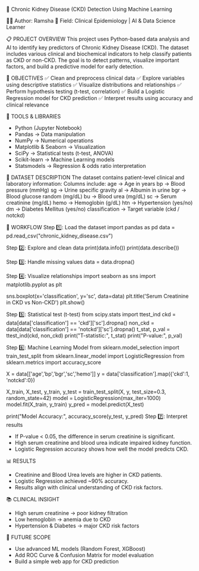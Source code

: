 🧪 Chronic Kidney Disease (CKD) Detection Using Machine Learning

👩‍⚕️ Author: Ramsha
📍 Field: Clinical Epidemiology | AI & Data Science Learner

 📋 PROJECT OVERVIEW
 This project uses Python-based data analysis and AI to identify key predictors 
 of Chronic Kidney Disease (CKD). The dataset includes various clinical and 
 biochemical indicators to help classify patients as CKD or non-CKD.
 The goal is to detect patterns, visualize important factors, and 
 build a predictive model for early detection.

 🎯 OBJECTIVES
 ✅ Clean and preprocess clinical data
 ✅ Explore variables using descriptive statistics
 ✅ Visualize distributions and relationships
 ✅ Perform hypothesis testing (t-test, correlation)
✅ Build a Logistic Regression model for CKD prediction
✅ Interpret results using accuracy and clinical relevance

 🧰 TOOLS & LIBRARIES
 - Python (Jupyter Notebook)
 - Pandas → Data manipulation
- NumPy → Numerical operations
- Matplotlib & Seaborn → Visualization
 - SciPy → Statistical tests (t-test, ANOVA)
- Scikit-learn → Machine Learning models
- Statsmodels → Regression & odds ratio interpretation

 📂 DATASET DESCRIPTION
 The dataset contains patient-level clinical and laboratory information:
 Columns include:
 age          → Age in years
 bp           → Blood pressure (mmHg)
 sg           → Urine specific gravity
   al           → Albumin in urine
  bgr          → Blood glucose random (mg/dL)
  bu           → Blood urea (mg/dL)
  sc           → Serum creatinine (mg/dL)
   hemo         → Hemoglobin (g/dL)
  htn          → Hypertension (yes/no)
  dm           → Diabetes Mellitus (yes/no)
   classification → Target variable (ckd / notckd)

 🧩 WORKFLOW
 Step 1️⃣: Load the dataset
import pandas as pd
data = pd.read_csv("chronic_kidney_disease.csv")

Step 2️⃣: Explore and clean data
print(data.info())
print(data.describe())

Step 3️⃣: Handle missing values
data = data.dropna()

 Step 4️⃣: Visualize relationships
import seaborn as sns
import matplotlib.pyplot as plt

sns.boxplot(x='classification', y='sc', data=data)
plt.title('Serum Creatinine in CKD vs Non-CKD')
plt.show()

 Step 5️⃣: Statistical test (t-test)
from scipy.stats import ttest_ind
ckd = data[data['classification'] == 'ckd']['sc'].dropna()
non_ckd = data[data['classification'] == 'notckd']['sc'].dropna()
t_stat, p_val = ttest_ind(ckd, non_ckd)
print("T-statistic:", t_stat)
print("P-value:", p_val)

 Step 6️⃣: Machine Learning Model
from sklearn.model_selection import train_test_split
from sklearn.linear_model import LogisticRegression
from sklearn.metrics import accuracy_score

X = data[['age','bp','bgr','sc','hemo']]
y = data['classification'].map({'ckd':1, 'notckd':0})

X_train, X_test, y_train, y_test = train_test_split(X, y, test_size=0.3, random_state=42)
model = LogisticRegression(max_iter=1000)
model.fit(X_train, y_train)
y_pred = model.predict(X_test)

print("Model Accuracy:", accuracy_score(y_test, y_pred)
Step 7️⃣: Interpret results
- If P-value < 0.05, the difference in serum creatinine is significant.
 - High serum creatinine and blood urea indicate impaired kidney function.
- Logistic Regression accuracy shows how well the model predicts CKD.

 📊 RESULTS
 - Creatinine and Blood Urea levels are higher in CKD patients.
 - Logistic Regression achieved ~90% accuracy.
 - Results align with clinical understanding of CKD risk factors.

 📚 CLINICAL INSIGHT
 - High serum creatinine → poor kidney filtration
 - Low hemoglobin → anemia due to CKD
 - Hypertension & Diabetes → major CKD risk factors

 🧠 FUTURE SCOPE
- Use advanced ML models (Random Forest, XGBoost)
 - Add ROC Curve & Confusion Matrix for model evaluation
 - Build a simple web app for CKD prediction

